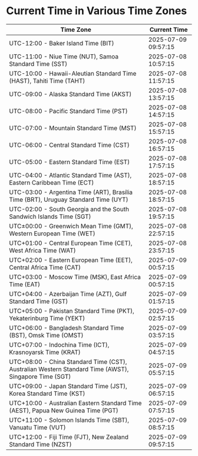 # Current Time in Various Time Zones

| Time Zone | Current Time |
|-----------|--------------|
| UTC-12:00 - Baker Island Time (BIT) | 2025-07-09 09:57:15 |
| UTC-11:00 - Niue Time (NUT), Samoa Standard Time (SST) | 2025-07-08 10:57:15 |
| UTC-10:00 - Hawaii-Aleutian Standard Time (HAST), Tahiti Time (TAHT) | 2025-07-08 11:57:15 |
| UTC-09:00 - Alaska Standard Time (AKST) | 2025-07-08 13:57:15 |
| UTC-08:00 - Pacific Standard Time (PST) | 2025-07-08 14:57:15 |
| UTC-07:00 - Mountain Standard Time (MST) | 2025-07-08 15:57:15 |
| UTC-06:00 - Central Standard Time (CST) | 2025-07-08 16:57:15 |
| UTC-05:00 - Eastern Standard Time (EST) | 2025-07-08 17:57:15 |
| UTC-04:00 - Atlantic Standard Time (AST), Eastern Caribbean Time (ECT) | 2025-07-08 18:57:15 |
| UTC-03:00 - Argentina Time (ART), Brasília Time (BRT), Uruguay Standard Time (UYT) | 2025-07-08 18:57:15 |
| UTC-02:00 - South Georgia and the South Sandwich Islands Time (SGT) | 2025-07-08 19:57:15 |
| UTC±00:00 - Greenwich Mean Time (GMT), Western European Time (WET) | 2025-07-08 22:57:15 |
| UTC+01:00 - Central European Time (CET), West Africa Time (WAT) | 2025-07-08 23:57:15 |
| UTC+02:00 - Eastern European Time (EET), Central Africa Time (CAT) | 2025-07-09 00:57:15 |
| UTC+03:00 - Moscow Time (MSK), East Africa Time (EAT) | 2025-07-09 00:57:15 |
| UTC+04:00 - Azerbaijan Time (AZT), Gulf Standard Time (GST) | 2025-07-09 01:57:15 |
| UTC+05:00 - Pakistan Standard Time (PKT), Yekaterinburg Time (YEKT) | 2025-07-09 02:57:15 |
| UTC+06:00 - Bangladesh Standard Time (BST), Omsk Time (OMST) | 2025-07-09 03:57:15 |
| UTC+07:00 - Indochina Time (ICT), Krasnoyarsk Time (KRAT) | 2025-07-09 04:57:15 |
| UTC+08:00 - China Standard Time (CST), Australian Western Standard Time (AWST), Singapore Time (SGT) | 2025-07-09 05:57:15 |
| UTC+09:00 - Japan Standard Time (JST), Korea Standard Time (KST) | 2025-07-09 06:57:15 |
| UTC+10:00 - Australian Eastern Standard Time (AEST), Papua New Guinea Time (PGT) | 2025-07-09 07:57:15 |
| UTC+11:00 - Solomon Islands Time (SBT), Vanuatu Time (VUT) | 2025-07-09 08:57:15 |
| UTC+12:00 - Fiji Time (FJT), New Zealand Standard Time (NZST) | 2025-07-09 09:57:15 |
